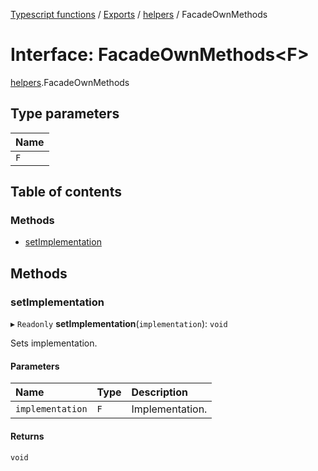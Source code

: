 [Typescript functions](../index.md) / [Exports](../modules.md) / [helpers](../modules/helpers.md) / FacadeOwnMethods

# Interface: FacadeOwnMethods<F\>

[helpers](../modules/helpers.md).FacadeOwnMethods

## Type parameters

| Name |
| :------ |
| `F` |

## Table of contents

### Methods

- [setImplementation](helpers.FacadeOwnMethods.md#setimplementation)

## Methods

### setImplementation

▸ `Readonly` **setImplementation**(`implementation`): `void`

Sets implementation.

#### Parameters

| Name | Type | Description |
| :------ | :------ | :------ |
| `implementation` | `F` | Implementation. |

#### Returns

`void`
